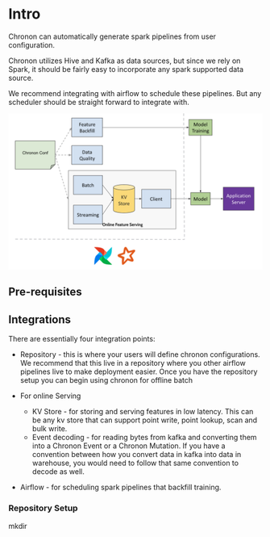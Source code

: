 # Intro

Chronon can automatically generate spark pipelines from user configuration.

Chronon utilizes Hive and Kafka as data sources, but since we rely on Spark, it should be fairly easy to incorporate any spark supported data source.

We recommend integrating with airflow to schedule these pipelines. But any scheduler should be straight forward to integrate with.


![Architecture](./images/Overall%20Architecture.png)

## Pre-requisites


## Integrations

There are essentially four integration points:

- Repository - this is where your users will define chronon configurations. We recommend that this live in a repository where you other airflow pipelines live to make deployment easier. Once you have the repository setup you can begin using chronon for offline batch 

- For online Serving
    - KV Store - for storing and serving features in low latency. This can be any kv store that can support point write, point lookup, scan and bulk write.
    - Event decoding - for reading bytes from kafka and converting them into a Chronon Event or a Chronon Mutation. If you have a convention between how you convert data in kafka into data in warehouse, you would need to follow that same convention to decode as well.

- Airflow - for scheduling spark pipelines that backfill training.



### Repository Setup

mkdir

```scala

```




